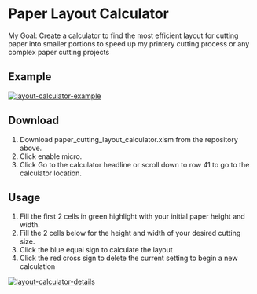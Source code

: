 # Paper Layout Calculator
My Goal: Create a calculator to find the most efficient layout for cutting paper into smaller portions to speed up my printery cutting process or any complex paper cutting projects

## Example
<a href="https://ibb.co/sjYRp4z"><img src="https://i.ibb.co/H784Ly3/layout-calculator-example.png" alt="layout-calculator-example" border="0"></a>

## Download
1. Download paper_cutting_layout_calculator.xlsm from the repository above.
2. Click enable micro.
3. Click Go to the calculator headline or scroll down to row 41 to go to the calculator location.

## Usage
1. Fill the first 2 cells in green highlight with your initial paper height and width.
2. Fill the 2 cells below for the height and width of your desired cutting size.
3. Click the blue equal sign to calculate the layout
4. Click the red cross sign to delete the current setting to begin a new calculation

<a href="https://ibb.co/4WkTsgF"><img src="https://i.ibb.co/nrpc38w/layout-calculator-details.png" alt="layout-calculator-details" border="0"></a>
